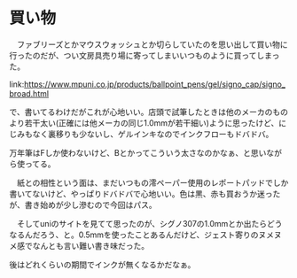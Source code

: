 # 買い物
　ファブリーズとかマウスウォッシュとか切らしていたのを思い出して買い物に行ったのだが、つい文房具売り場に寄ってしまいいつものように買ってしまった。

link:https://www.mpuni.co.jp/products/ballpoint_pens/gel/signo_cap/signo_broad.html

で、書いてるわけだがこれが心地いい。店頭で試筆したときは他のメーカのものより若干太い(正確には他メーカの同じ1.0mmが若干細い)ように思ったけど、にじみもなく裏移りも少ないし、ゲルインキなのでインクフローもドバドバ。

万年筆はFしか使わないけど、Bとかってこういう太さなのかなぁ、と思いながら使ってる。

　紙との相性という面は、まだいつもの澪ペーパー使用のレポートパッドでしか書いてないけど、やっぱりドバドバで心地いい。色は黒、赤も買おうか迷ったが、書き始めが少し滲むので今回はパス。

　そしてuniのサイトを見てて思ったのが、シグノ307の1.0mmとか出たらどうなるんだろう、と。0.5mmを使ったことあるんだけど、ジェスト寄りのヌメヌメ感でなんとも言い難い書き味だった。

後はどれくらいの期間でインクが無くなるかだなぁ。